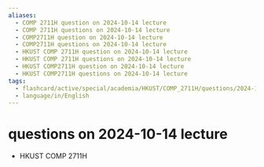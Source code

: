 ```yaml
---
aliases:
  - COMP 2711H question on 2024-10-14 lecture
  - COMP 2711H questions on 2024-10-14 lecture
  - COMP2711H question on 2024-10-14 lecture
  - COMP2711H questions on 2024-10-14 lecture
  - HKUST COMP 2711H question on 2024-10-14 lecture
  - HKUST COMP 2711H questions on 2024-10-14 lecture
  - HKUST COMP2711H question on 2024-10-14 lecture
  - HKUST COMP2711H questions on 2024-10-14 lecture
tags:
  - flashcard/active/special/academia/HKUST/COMP_2711H/questions/2024-10-14/lecture
  - language/in/English
---
```


# questions on 2024-10-14 lecture

- HKUST COMP 2711H
